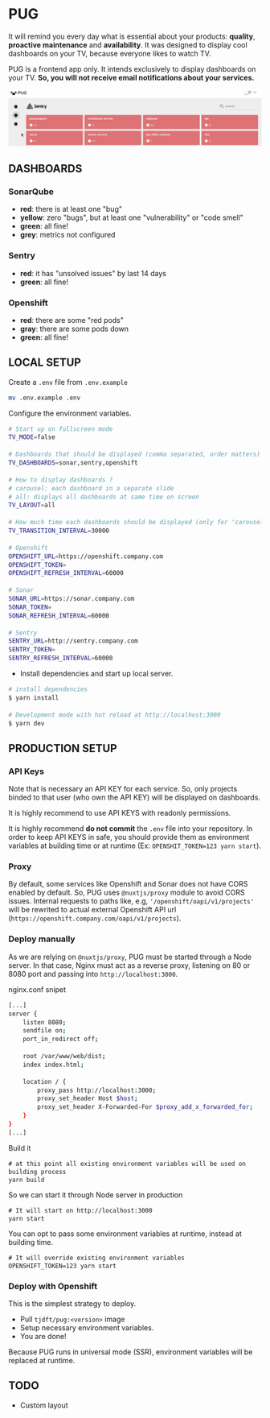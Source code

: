 # PUG

It will remind you every day  what is essential about your products: **quality**, **proactive maintenance** and **availability**. It was designed to display cool dashboards on your TV, because  everyone likes to watch TV.


PUG is a frontend app only. It intends exclusively to display dashboards on your TV. **So, you will not receive email notifications about your services.**

![pug.gif](https://raw.githubusercontent.com/tjdft/pug/master/pug.gif)

## DASHBOARDS

### SonarQube

- **red**: there is at least one "bug"
- **yellow**: zero "bugs", but at least one "vulnerability" or "code smell"
- **green**: all fine!
- **grey**: metrics not configured

### Sentry


- **red**: it has "unsolved issues" by last 14 days
- **green**: all fine!

### Openshift 

- **red**: there are some "red pods"
- **gray**: there are some pods down
- **green**: all fine!

## LOCAL SETUP

Create a `.env` file from `.env.example `

```bash
mv .env.example .env
```

Configure the environment variables.

```bash
# Start up on fullscreen mode
TV_MODE=false

# Dashboards that should be displayed (comma separated, order matters)
TV_DASHBOARDS=sonar,sentry,openshift

# How to display dashboards ?
# carousel: each dashboard in a separate slide
# all: displays all dashboards at same time on screen
TV_LAYOUT=all

# How much time each dashboards should be displayed (only for 'carousel' layout)
TV_TRANSITION_INTERVAL=30000 

# Openshift 
OPENSHIFT_URL=https://openshift.company.com
OPENSHIFT_TOKEN=
OPENSHIFT_REFRESH_INTERVAL=60000

# Sonar
SONAR_URL=https://sonar.company.com
SONAR_TOKEN=
SONAR_REFRESH_INTERVAL=60000

# Sentry
SENTRY_URL=http://sentry.company.com
SENTRY_TOKEN=
SENTRY_REFRESH_INTERVAL=60000
```


- Install dependencies and start up local server.

``` bash
# install dependencies
$ yarn install

# Development mode with hot reload at http://localhost:3000
$ yarn dev
```

## PRODUCTION SETUP


### API Keys

Note that is necessary an API KEY for each service. So, only projects binded to that user (who own the API KEY) will be displayed on dashboards. 

It is highly recommend to use API KEYS with readonly permissions. 

It is highly recommend **do not commit** the `.env` file into your repository.  In order to keep API KEYS in safe, you should provide them as environment variables at building time or at runtime (Ex: `OPENSHIT_TOKEN=123 yarn start`).


### Proxy

By default, some services like Openshift and Sonar does not have CORS enabled by default. So, PUG uses `@nuxtjs/proxy` module to avoid CORS issues. Internal requests to paths like, e.g, `'/openshift/oapi/v1/projects'`  will be rewrited to actual external Openshift API url (`https://openshift.company.com/oapi/v1/projects`).


### Deploy manually

As we are relying on `@nuxtjs/proxy`, PUG must be started through a Node server. In that case, Nginx must act as a reverse proxy, listening on 80 or 8080 port and passing into `http://localhost:3000`.


nginx.conf snipet

```bash
[...]
server {
    listen 8080;        
    sendfile on;
    port_in_redirect off;

    root /var/www/web/dist;
    index index.html;

    location / {         
        proxy_pass http://localhost:3000;
        proxy_set_header Host $host;
        proxy_set_header X-Forwarded-For $proxy_add_x_forwarded_for;
    }
}
[...]
```

Build it

```
# at this point all existing environment variables will be used on building process
yarn build
```


So we can start it through Node server in production
```
# It will start on http://localhost:3000
yarn start
```

You can opt to pass some environment variables at runtime, instead at building time.

```
# It will override existing environment variables
OPENSHIFT_TOKEN=123 yarn start
```


### Deploy with Openshift

This is the simplest strategy to deploy.

- Pull `tjdft/pug:<version>` image 
- Setup necessary environment variables.
- You are done!

Because PUG runs in universal mode (SSR), environment variables will be replaced at runtime.


## TODO

- Custom layout